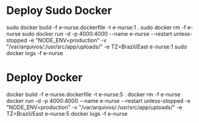 # Deploy Sudo Docker

sudo docker build -f e-nurse.dockerfile -t e-nurse:1 .
sudo docker rm -f e-nurse
sudo docker run -d -p 4000:4000 --name e-nurse --restart unless-stopped -e "NODE_ENV=production" -v "/var/arquivos/:/usr/src/app/uploads/" -e TZ=Brazil/East e-nurse:1
sudo docker logs -f e-nurse

# Deploy Docker

docker build -f e-nurse.dockerfile -t e-nurse:5 .
docker rm -f e-nurse
docker run -d -p 4000:4000 --name e-nurse --restart unless-stopped -e "NODE_ENV=production" -v "/var/arquivos/:/usr/src/app/uploads/" -e TZ=Brazil/East e-nurse:5
docker logs -f e-nurse
